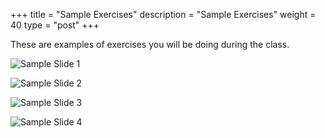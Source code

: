 +++
title = "Sample Exercises"
description = "Sample Exercises"
weight = 40
type = "post"
+++

These are examples of exercises you will be doing during the class.

![Sample Slide 1](/img/sampleslide1.png "")

![Sample Slide 2](/img/sampleslide2.png "")

![Sample Slide 3](/img/sampleslide3.png "")

![Sample Slide 4](/img/sampleslide4.png "")